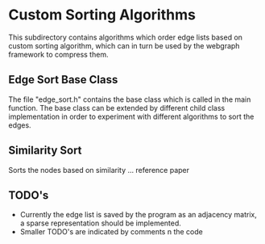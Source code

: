 # Custom Sorting Algorithms

This subdirectory contains algorithms which order edge lists based on custom sorting algorithm, which can in turn be used by the webgraph framework to compress them.

## Edge Sort Base Class

The file "edge_sort.h" contains the base class which is called in the main function. The base class can be extended by different child class implementation in order to experiment with different algorithms to sort the edges.

## Similarity Sort

Sorts the nodes based on similarity ... reference paper


## TODO's

- Currently the edge list is saved by the program as an adjacency matrix, a sparse representation should be implemented.
- Smaller TODO's are indicated by comments n the code

